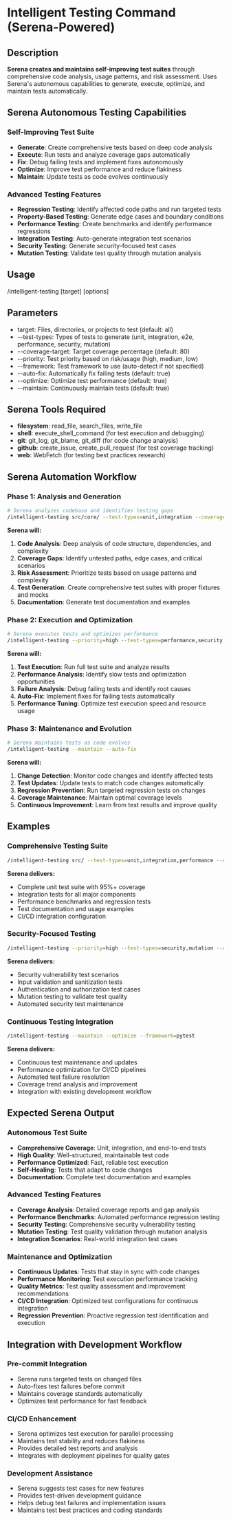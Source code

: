 # Intelligent Testing Command (Serena-Powered)

## Description
**Serena creates and maintains self-improving test suites** through comprehensive code analysis, usage patterns, and risk assessment. Uses Serena's autonomous capabilities to generate, execute, optimize, and maintain tests automatically.

## Serena Autonomous Testing Capabilities

### Self-Improving Test Suite
- **Generate**: Create comprehensive tests based on deep code analysis
- **Execute**: Run tests and analyze coverage gaps automatically
- **Fix**: Debug failing tests and implement fixes autonomously
- **Optimize**: Improve test performance and reduce flakiness
- **Maintain**: Update tests as code evolves continuously

### Advanced Testing Features
- **Regression Testing**: Identify affected code paths and run targeted tests
- **Property-Based Testing**: Generate edge cases and boundary conditions
- **Performance Testing**: Create benchmarks and identify performance regressions
- **Integration Testing**: Auto-generate integration test scenarios
- **Security Testing**: Generate security-focused test cases
- **Mutation Testing**: Validate test quality through mutation analysis

## Usage
/intelligent-testing [target] [options]

## Parameters
- target: Files, directories, or projects to test (default: all)
- --test-types: Types of tests to generate (unit, integration, e2e, performance, security, mutation)
- --coverage-target: Target coverage percentage (default: 80)
- --priority: Test priority based on risk/usage (high, medium, low)
- --framework: Test framework to use (auto-detect if not specified)
- --auto-fix: Automatically fix failing tests (default: true)
- --optimize: Optimize test performance (default: true)
- --maintain: Continuously maintain tests (default: true)

## Serena Tools Required
- **filesystem**: read_file, search_files, write_file
- **shell**: execute_shell_command (for test execution and debugging)
- **git**: git_log, git_blame, git_diff (for code change analysis)
- **github**: create_issue, create_pull_request (for test coverage tracking)
- **web**: WebFetch (for testing best practices research)

## Serena Automation Workflow

### Phase 1: Analysis and Generation
```bash
# Serena analyzes codebase and identifies testing gaps
/intelligent-testing src/core/ --test-types=unit,integration --coverage-target=90
```
**Serena will:**
1. **Code Analysis**: Deep analysis of code structure, dependencies, and complexity
2. **Coverage Gaps**: Identify untested paths, edge cases, and critical scenarios
3. **Risk Assessment**: Prioritize tests based on usage patterns and complexity
4. **Test Generation**: Create comprehensive test suites with proper fixtures and mocks
5. **Documentation**: Generate test documentation and examples

### Phase 2: Execution and Optimization
```bash
# Serena executes tests and optimizes performance
/intelligent-testing --priority=high --test-types=performance,security --optimize
```
**Serena will:**
1. **Test Execution**: Run full test suite and analyze results
2. **Performance Analysis**: Identify slow tests and optimization opportunities
3. **Failure Analysis**: Debug failing tests and identify root causes
4. **Auto-Fix**: Implement fixes for failing tests automatically
5. **Performance Tuning**: Optimize test execution speed and resource usage

### Phase 3: Maintenance and Evolution
```bash
# Serena maintains tests as code evolves
/intelligent-testing --maintain --auto-fix
```
**Serena will:**
1. **Change Detection**: Monitor code changes and identify affected tests
2. **Test Updates**: Update tests to match code changes automatically
3. **Regression Prevention**: Run targeted regression tests on changes
4. **Coverage Maintenance**: Maintain optimal coverage levels
5. **Continuous Improvement**: Learn from test results and improve quality

## Examples

### Comprehensive Testing Suite
```bash
/intelligent-testing src/ --test-types=unit,integration,performance --coverage-target=95
```
**Serena delivers:**
- Complete unit test suite with 95%+ coverage
- Integration tests for all major components
- Performance benchmarks and regression tests
- Test documentation and usage examples
- CI/CD integration configuration

### Security-Focused Testing
```bash
/intelligent-testing --priority=high --test-types=security,mutation --auto-fix
```
**Serena delivers:**
- Security vulnerability test scenarios
- Input validation and sanitization tests
- Authentication and authorization test cases
- Mutation testing to validate test quality
- Automated security test maintenance

### Continuous Testing Integration
```bash
/intelligent-testing --maintain --optimize --framework=pytest
```
**Serena delivers:**
- Continuous test maintenance and updates
- Performance optimization for CI/CD pipelines
- Automated test failure resolution
- Coverage trend analysis and improvement
- Integration with existing development workflow

## Expected Serena Output

### Autonomous Test Suite
- **Comprehensive Coverage**: Unit, integration, and end-to-end tests
- **High Quality**: Well-structured, maintainable test code
- **Performance Optimized**: Fast, reliable test execution
- **Self-Healing**: Tests that adapt to code changes
- **Documentation**: Complete test documentation and examples

### Advanced Testing Features
- **Coverage Analysis**: Detailed coverage reports and gap analysis
- **Performance Benchmarks**: Automated performance regression testing
- **Security Testing**: Comprehensive security vulnerability testing
- **Mutation Testing**: Test quality validation through mutation analysis
- **Integration Scenarios**: Real-world integration test cases

### Maintenance and Optimization
- **Continuous Updates**: Tests that stay in sync with code changes
- **Performance Monitoring**: Test execution performance tracking
- **Quality Metrics**: Test quality assessment and improvement recommendations
- **CI/CD Integration**: Optimized test configurations for continuous integration
- **Regression Prevention**: Proactive regression test identification and execution

## Integration with Development Workflow

### Pre-commit Integration
- Serena runs targeted tests on changed files
- Auto-fixes test failures before commit
- Maintains coverage standards automatically
- Optimizes test performance for fast feedback

### CI/CD Enhancement
- Serena optimizes test execution for parallel processing
- Maintains test stability and reduces flakiness
- Provides detailed test reports and analysis
- Integrates with deployment pipelines for quality gates

### Development Assistance
- Serena suggests test cases for new features
- Provides test-driven development guidance
- Helps debug test failures and implementation issues
- Maintains test best practices and coding standards